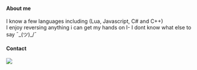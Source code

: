 #### About me
I know a few languages including (Lua, Javascript, C# and C++)  
I enjoy reversing anything i can get my hands on
I- I dont know what else to say ¯\_(ツ)_/¯  

#### Contact
<a href="#"><img height=auto src="https://discord.c99.nl/widget/theme-4/303452295147028481.png" height="1000px"/></a>
